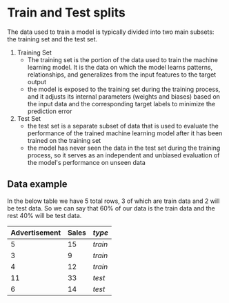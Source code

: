 # Train and Test splits

The data used to train a model is typically divided into two main subsets: the training set and the test set.

1. Training Set
   - The training set is the portion of the data used to train the machine learning model. It is the data on which the model learns patterns, relationships, and generalizes from the input features to the target output
   - the model is exposed to the training set during the training process, and it adjusts its internal parameters (weights and biases) based on the input data and the corresponding target labels to minimize the prediction error
2. Test Set
   - the test set is a separate subset of data that is used to evaluate the performance of the trained machine learning model after it has been trained on the training set
   - the model has never seen the data in the test set during the training process, so it serves as an independent and unbiased evaluation of the model's performance on unseen data

## Data example

In the below table we have 5 total rows, 3 of which are train data and 2 will be test data. So we can say that 60% of our data is the train data and the rest 40% will be test data.

| Advertisement | Sales | _type_  |
| ------------- | ----- | ------- |
| 5             | 15    | _train_ |
| 3             | 9     | _train_ |
| 4             | 12    | _train_ |
| 11            | 33    | _test_  |
| 6             | 14    | _test_  |
